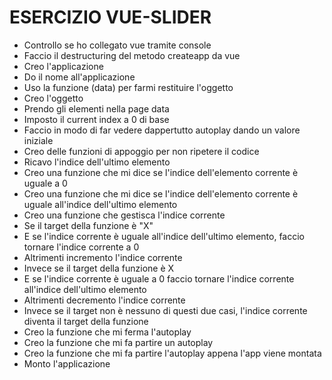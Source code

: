 # ESERCIZIO VUE-SLIDER

- Controllo se ho collegato vue tramite console
- Faccio il destructuring del metodo createapp da vue
- Creo l'applicazione
- Do il nome all'applicazione 
- Uso la funzione (data) per farmi restituire l'oggetto
- Creo l'oggetto
- Prendo gli elementi nella page data
- Imposto il current index a 0 di base
- Faccio in modo di far vedere dappertutto autoplay dando un valore iniziale
- Creo delle funzioni di appoggio per non ripetere il codice
- Ricavo l'indice dell'ultimo elemento
- Creo una funzione che mi dice se l'indice dell'elemento corrente è uguale a 0
- Creo una funzione che mi dice se l'indice dell'elemento corrente è uguale all'indice dell'ultimo elemento
- Creo una funzione che gestisca l'indice corrente
- Se il target della funzione è "X"
- E se l'indice corrente è uguale all'indice dell'ultimo elemento, faccio tornare l'indice corrente a 0
- Altrimenti incremento l'indice corrente
- Invece se il target della funzione è X
- E se l'indice corrente è uguale a 0 faccio tornare l'indice corrente all'indice dell'ultimo elemento
- Altrimenti decremento l'indice corrente
- Invece se il target non è nessuno di questi due casi, l'indice corrente diventa il target della funzione
- Creo la funzione che mi ferma l'autoplay
- Creo la funzione che mi fa partire un autoplay
- Creo la funzione che mi fa partire l'autoplay appena l'app viene montata
- Monto l'applicazione